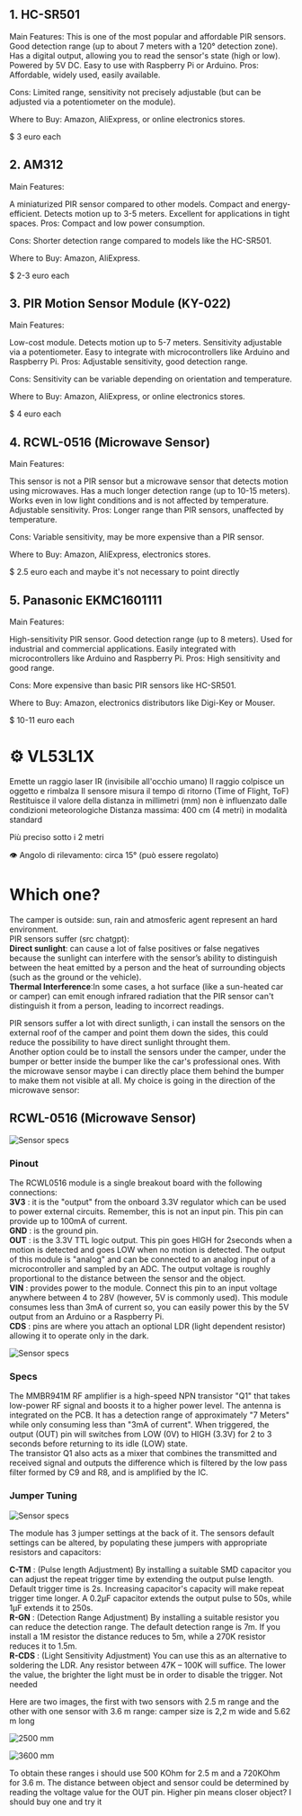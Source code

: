 ## 1. HC-SR501  
Main Features:
This is one of the most popular and affordable PIR sensors.
Good detection range (up to about 7 meters with a 120° detection zone).
Has a digital output, allowing you to read the sensor's state (high or low).
Powered by 5V DC.
Easy to use with Raspberry Pi or Arduino.
Pros: Affordable, widely used, easily available.

Cons: Limited range, sensitivity not precisely adjustable (but can be adjusted via a potentiometer on the module).

Where to Buy: Amazon, AliExpress, or online electronics stores.

$ 3 euro each

## 2. AM312 
Main Features:

A miniaturized PIR sensor compared to other models.
Compact and energy-efficient.
Detects motion up to 3-5 meters.
Excellent for applications in tight spaces.
Pros: Compact and low power consumption.


Cons: Shorter detection range compared to models like the HC-SR501.

Where to Buy: Amazon, AliExpress.

$ 2-3 euro each

## 3. PIR Motion Sensor Module (KY-022)  
Main Features:

Low-cost module.
Detects motion up to 5-7 meters.
Sensitivity adjustable via a potentiometer.
Easy to integrate with microcontrollers like Arduino and Raspberry Pi.
Pros: Adjustable sensitivity, good detection range.

Cons: Sensitivity can be variable depending on orientation and temperature.

Where to Buy: Amazon, AliExpress, or online electronics stores.

$ 4 euro each

## 4. RCWL-0516 (Microwave Sensor)   

Main Features:

This sensor is not a PIR sensor but a microwave sensor that detects motion using microwaves.
Has a much longer detection range (up to 10-15 meters).
Works even in low light conditions and is not affected by temperature.
Adjustable sensitivity.
Pros: Longer range than PIR sensors, unaffected by temperature.

Cons: Variable sensitivity, may be more expensive than a PIR sensor.

Where to Buy: Amazon, AliExpress, electronics stores.

$ 2.5 euro each and maybe it's not necessary to point directly 

## 5. Panasonic EKMC1601111  
Main Features:

High-sensitivity PIR sensor.
Good detection range (up to 8 meters).
Used for industrial and commercial applications.
Easily integrated with microcontrollers like Arduino and Raspberry Pi.
Pros: High sensitivity and good range.

Cons: More expensive than basic PIR sensors like HC-SR501.

Where to Buy: Amazon, electronics distributors like Digi-Key or Mouser.

$ 10-11 euro each

# ⚙️  VL53L1X
Emette un raggio laser IR (invisibile all'occhio umano)
Il raggio colpisce un oggetto e rimbalza
Il sensore misura il tempo di ritorno (Time of Flight, ToF)
Restituisce il valore della distanza in millimetri (mm)
non è influenzato dalle condizioni meteorologiche
Distanza massima: 400 cm (4 metri) in modalità standard

Più preciso sotto i 2 metri

👁️ Angolo di rilevamento: circa 15° (può essere regolato)



# Which one?  
The camper is outside: sun, rain and atmosferic agent represent an hard environment.  
PIR sensors suffer (src chatgpt):  
**Direct sunlight**: can cause a lot of false positives or false negatives because the sunlight can interfere with the sensor’s ability to distinguish between the heat emitted by a person and the heat of surrounding objects (such as the ground or the vehicle).   
**Thermal Interference**:In some cases, a hot surface (like a sun-heated car or camper) can emit enough infrared radiation that the PIR sensor can't distinguish it from a person, leading to incorrect readings.  

PIR sensors suffer a lot with direct sunligth, i can install the sensors on the external roof of the camper and point them down the sides, this could reduce the possibility to have direct sunlight throught them.  
Another option could be to install the sensors under the camper, under the bumper or better inside the bumper like the car's professional ones. With the microwave sensor maybe i can directly place them behind the bumper to make them not visible at all.
My choice is going in the direction of the microwave sensor:

## RCWL-0516 (Microwave Sensor)  
![Sensor specs](https://github.com/enumD/PeopleRecognition/blob/main/picture/RCWL_0516_specs.png)  

### Pinout  
The RCWL0516 module is a single breakout board with the following connections:  
**3V3** : it is the "output" from the onboard 3.3V regulator which can be used to power external circuits. Remember, this is not an input pin. This pin can provide up to 100mA of current.  
**GND** : is the ground pin.  
**OUT** : is the 3.3V TTL logic output. This pin goes HIGH for 2seconds when a motion is detected and goes LOW when no motion is detected. The output of this module is "analog" and can be connected to an analog input of a microcontroller and sampled by an ADC. The output voltage is roughly proportional to the distance between the sensor and the object.   
**VIN** : provides power to the module. Connect this pin to an input voltage anywhere between 4 to 28V (however, 5V is commonly used). This module consumes less than 3mA of current so, you can easily power this by the 5V output from an Arduino or a Raspberry Pi.  
**CDS** : pins are where you attach an optional LDR (light dependent resistor) allowing it to operate only in the dark.  

![Sensor specs](https://github.com/enumD/PeopleRecognition/blob/main/picture/RCWL_0516_specs_02.png)  

### Specs  
The MMBR941M RF amplifier is a high-speed NPN transistor "Q1" that takes low-power RF signal and boosts it to a higher power level. The antenna is integrated on the PCB. It has a detection range of approximately "7 Meters" while only consuming less than "3mA of current". When triggered, the output (OUT) pin will switches from LOW (0V) to HIGH (3.3V) for 2 to 3 seconds before returning to its idle (LOW) state.  
The transistor Q1 also acts as a mixer that combines the transmitted and received signal and outputs the difference which is filtered by the low pass filter formed by C9 and R8, and is amplified by the IC.   

### Jumper Tuning  
![Sensor specs](https://github.com/enumD/PeopleRecognition/blob/main/picture/RCWL_0516_specs_03.png)  

The module has 3 jumper settings at the back of it. The sensors default settings can be altered, by populating these jumpers with appropriate resistors and capacitors:  

**C-TM** : (Pulse length Adjustment) By installing a suitable SMD capacitor you can adjust the repeat trigger time by extending the output pulse length. Default trigger time is 2s. Increasing capacitor's capacity will make repeat trigger time longer. A 0.2µF capacitor extends the output pulse to 50s, while 1µF extends it to 250s.  
**R-GN** : (Detection Range Adjustment) By installing a suitable resistor you can reduce the detection range. The default detection range is 7m. If you install a 1M resistor the distance reduces to 5m, while a 270K resistor reduces it to 1.5m.  
**R-CDS** : (Light Sensitivity Adjustment) You can use this as an alternative to soldering the LDR. Any resistor between 47K – 100K will suffice. The lower the value, the brighter the light must be in order to disable the trigger.  Not needed

Here are two images, the first with two sensors with 2.5 m range and the other with one sensor with 3.6 m range: camper size is 2,2 m wide and 5.62 m long

![2500 mm](https://github.com/enumD/PeopleRecognition/blob/main/picture/2500mm.png)  

![3600 mm](https://github.com/enumD/PeopleRecognition/blob/main/picture/3600.png)  

To obtain these ranges i should use 500 KOhm for 2.5 m and a 720KOhm for 3.6 m. 
The distance between object and sensor could be determined by reading the voltage value for the OUT pin. Higher pin means closer object? I should buy one and try it


